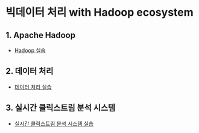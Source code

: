 # 빅데이터 처리 with Hadoop ecosystem
## 1. Apache Hadoop
- [Hadoop 실습](./01-hadoop/README.md)

## 2. 데이터 처리
- [데이터 처리 실습](./02-processing/README.md)

## 3. 실시간 클릭스트림 분석 시스템
- [실시간 클릭스트림 분석 시스템 실습](./03-realtime-clickstream-analytics/README.md)